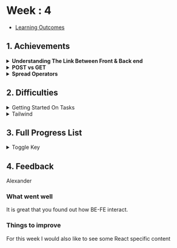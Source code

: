 # Week : 4

- [Learning Outcomes](https://learn.foundersandcoders.com/course/syllabus/developer/week03-project03-server/learning-outcomes/)

## 1. Achievements

<details><summary><strong>Understanding The Link Between Front & Back end</strong></summary>

---

Going into the week I didn't really understand how we were going to link our front end to our back end. I was working from home and was assigned the task of creating a feature that generated a random fact about the seelected country.

I initially didn't even know where to start but I was deteremined to figure it out without help from my team or course facilitator.

I started off by writing an external endpoint in the backend code.

``` ts
const { getOpenAIReponse } = require("./openAI-handling"); 

async function getRandomFact(req, res) {
  const country = req.body.country; 
  if (!country) {
    return res.status(400).json({ error: "Country is required" });
  }

  try {
    const fact = await getOpenAIReponse(country); 
    res.json({ fact });
  } catch (error) {
    console.error("Error getting random fact:", error);
    res.status(500).json({ error: "Failed to fetch random fact" });
  }
}

```
This will extract the country name from the value of the request body. It then calls the getOpenAIReponse function with the country as an argument. The returned value is stored in the fact variable.

This functionality is exported as 'getRandomFact' and then posted to the server. 
```ts
app.post("/random-fact", getRandomFact);
```

The way I have come to understand it, is I am creating a 'website' that this functionality lives on that the front end will then 'visit' and send/recieve values.

This is done like this (more on my use of POST in the next achievement . . .)
```ts
  const fetchCountryFact = async (country: string) => {
    try {
      const response = await fetch(`http://localhost:3000/random-fact`, {
        method: "POST",
        headers: {
          "Content-Type": "application/json",
        },
        body: JSON.stringify({ country }),
      });

      if (!response.ok) {
        throw new Error("Network response was not ok");
      }

      const data = await response.json();
      setCountryFact(data.fact); //set countryFact state to data recieved from backend
    } catch (error) {
      console.error("Error fetching country fact:", error);
    }
  };
```

This is sending the "countrry" value to our server address and recieving back the fact that is set to the countrFact state.


</details>

<details><summary><strong>POST vs GET</strong></summary>

---
I learrned the appropiate times to use POST and when to use GET. In my examples above I initially use app.post because I am making changes to m server to set up the address for my get-fact function. I should have then used GET with my front end as whilst I am sending information, I am not changing anything on my server and I expect data back.

</details>

<details><summary><strong>Spread Operators</strong></summary>

---
I need to do some more reading into them, but from what I understand spread operators allow us to copy objects and arrays, and pass props more conveniently. 

</details>



## 2. Difficulties

<details><summary>Getting Started On Tasks</summary>

---
My biggest challenge sometimes is getting started on tasks. I get overwhelmed with how the logic will work and it can sometimes take a while to get going. This week it was the above mentioned roadblock with how the frontend communicated with the backend.


</details>
<details><summary>Tailwind</summary>

---

I wasn't a huge fan of tailwind to begin with. I prefer to look at a css stylesheet as I feel like I can see everything a bit clearer. I will make more of an effort to get used to using it as I can see the benifits of using tailwind as opposed to traditional CSS.

</details>

## 3. Full Progress List

<details><summary>Toggle Key</summary>

---

</details>



## 4. Feedback

Alexander

### What went well

It is great that you found out how BE-FE interact.

### Things to improve

For this week I would also like to see some React specific content
